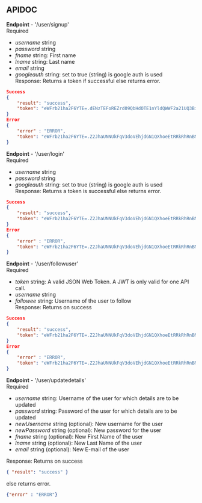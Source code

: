 ## APIDOC
**Endpoint** - '/user/signup'  
Required  
- *username* string
- *password* string
- *fname* string: First name
- *lname* string: Last name
- *email* string  
- *googleauth* string: set to true (string) is google auth is used  
Response: Returns a token if successful else returns error.
```json
Success
{
    "result": "success",
    "token": "eWFrb21ha2F6YTE=.dENzTEFoREZrd09QbHdOTE1nYldQWWF2a21UQ3BiS2o=.N3JrYzVvZHlZNTBrMzJoU1ROWnpBdUxldmptLzFESytoUURqVmJZcWMvTT0="
}
Error
{
    "error" : "ERROR",
    "token": "eWFrb21ha2F6YTE=.Z2JhaUNNUkFqV3doVEhjdGN1QXhoeEtRRkRhRnBMU2o=.ekltc1hQa2JTdWdQc0luYSs2cUpIaTlJZ2tOQ2FpbFJJdE5SQ3ovQnR0UT0="
}
```
  
**Endpoint** - '/user/login'  
Required  
- *username* string
- *password* string  
- *googleauth* string: set to true (string) is google auth is used  
Response: Returns a token is successful else returns error. 
```json
Success
{
    "result": "success",
    "token": "eWFrb21ha2F6YTE=.Z2JhaUNNUkFqV3doVEhjdGN1QXhoeEtRRkRhRnBMU2o=.ekltc1hQa2JTdWdQc0luYSs2cUpIaTlJZ2tOQ2FpbFJJdE5SQ3ovQnR0UT0="
}
Error
{
    "error" : "ERROR",
    "token": "eWFrb21ha2F6YTE=.Z2JhaUNNUkFqV3doVEhjdGN1QXhoeEtRRkRhRnBMU2o=.ekltc1hQa2JTdWdQc0luYSs2cUpIaTlJZ2tOQ2FpbFJJdE5SQ3ovQnR0UT0="
}
``` 
  
**Endpoint** - '/user/followuser'  
Required  
- *token* string: A valid JSON Web Token. A JWT is only valid for one API call.  
- *username* string
- *followee* string: Username of the user to follow  
Response: Returns  on success
```json
Success
{
    "result": "success",
    "token": "eWFrb21ha2F6YTE=.Z2JhaUNNUkFqV3doVEhjdGN1QXhoeEtRRkRhRnBMU2o=.ekltc1hQa2JTdWdQc0luYSs2cUpIaTlJZ2tOQ2FpbFJJdE5SQ3ovQnR0UT0="
}
Error
{
    "error" : "ERROR",
    "token": "eWFrb21ha2F6YTE=.Z2JhaUNNUkFqV3doVEhjdGN1QXhoeEtRRkRhRnBMU2o=.ekltc1hQa2JTdWdQc0luYSs2cUpIaTlJZ2tOQ2FpbFJJdE5SQ3ovQnR0UT0="
}
```
  
**Endpoint** - '/user/updatedetails'  
Required 
- *username* string: Username of the user for which details are to be updated
- *password* string: Password of the user for which details are to be updated
- *newUsername* string (optional): New username for the user
- *newPassword* string (optional): New password for the user
- *fname* string (optional): New First Name of the user
- *lname* string (optional): New Last Name of the user
- *email* string (optional): New E-mail of the user

Response: Returns  on success
```json
{ "result": "success" }
```
else returns error.
```json
{"error" : "ERROR"}
```